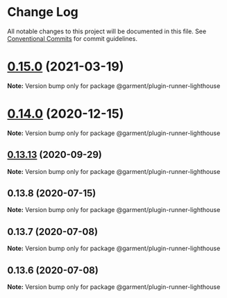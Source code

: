 # Change Log

All notable changes to this project will be documented in this file.
See [Conventional Commits](https://conventionalcommits.org) for commit guidelines.

# [0.15.0](https://github.com/Farfetch/garment/compare/v0.14.6...v0.15.0) (2021-03-19)

**Note:** Version bump only for package @garment/plugin-runner-lighthouse





# [0.14.0](https://github.com/Farfetch/garment/compare/v0.13.14...v0.14.0) (2020-12-15)

**Note:** Version bump only for package @garment/plugin-runner-lighthouse





## [0.13.13](https://github.com/Farfetch/garment/compare/v0.13.12...v0.13.13) (2020-09-29)

**Note:** Version bump only for package @garment/plugin-runner-lighthouse





## 0.13.8 (2020-07-15)

**Note:** Version bump only for package @garment/plugin-runner-lighthouse





## 0.13.7 (2020-07-08)

**Note:** Version bump only for package @garment/plugin-runner-lighthouse





## 0.13.6 (2020-07-08)

**Note:** Version bump only for package @garment/plugin-runner-lighthouse
